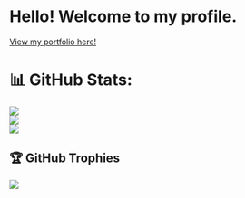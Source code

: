 # Hello! Welcome to my profile.

[View my portfolio here!](https://apthedev.netlify.app)

# 📊 GitHub Stats:
![](https://github-readme-stats.vercel.app/api?username=aditeyapatakoti&theme=blue_navy&hide_border=false&include_all_commits=false&count_private=false)<br/>
![](https://nirzak-streak-stats.vercel.app/?user=aditeyapatakoti&theme=blue_navy&hide_border=false)<br/>
![](https://github-readme-stats.vercel.app/api/top-langs/?username=aditeyapatakoti&theme=blue_navy&hide_border=false&include_all_commits=false&count_private=false&layout=compact)

## 🏆 GitHub Trophies
![](https://github-profile-trophy.vercel.app/?username=aditeyapatakoti&theme=radical&no-frame=false&no-bg=true&margin-w=4)
